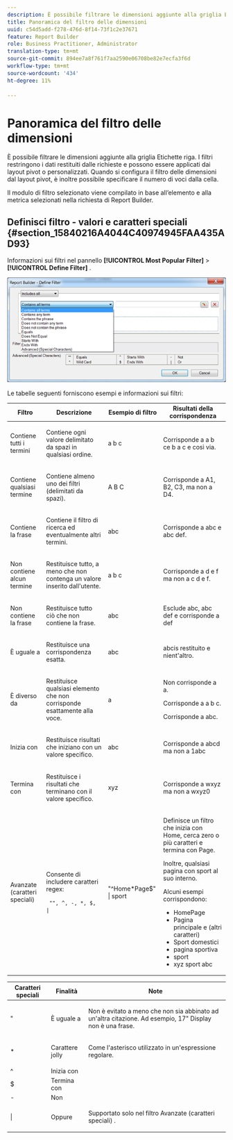 ```yaml
---
description: È possibile filtrare le dimensioni aggiunte alla griglia Etichette riga. I filtri restringono i dati restituiti dalle richieste e possono essere applicati dai layout pivot o personalizzati. Quando si configura il filtro delle dimensioni dal layout pivot, è inoltre possibile specificare il numero di voci dalla cella.
title: Panoramica del filtro delle dimensioni
uuid: c54d5add-f278-476d-8f14-73f1c2e37671
feature: Report Builder
role: Business Practitioner, Administrator
translation-type: tm+mt
source-git-commit: 894ee7a8f761f7aa2590e06708be82e7ecfa3f6d
workflow-type: tm+mt
source-wordcount: '434'
ht-degree: 11%

---
```



# Panoramica del filtro delle dimensioni

È possibile filtrare le dimensioni aggiunte alla griglia Etichette riga. I filtri restringono i dati restituiti dalle richieste e possono essere applicati dai layout pivot o personalizzati. Quando si configura il filtro delle dimensioni dal layout pivot, è inoltre possibile specificare il numero di voci dalla cella.

Il modulo di filtro selezionato viene compilato in base all’elemento e alla metrica selezionati nella richiesta di Report Builder.

## Definisci filtro - valori e caratteri speciali {#section_15840216A4044C40974945FAA435AD93}

Informazioni sui filtri nel pannello **[!UICONTROL Most Popular Filter]** > **[!UICONTROL Define Filter]** .

![](assets/define_filter.png)

Le tabelle seguenti forniscono esempi e informazioni sui filtri:

<table id="table_8AC3A26FF02143DBA949B30F2A46CF11"> 
 <thead> 
  <tr> 
   <th colname="col1" class="entry"> Filtro </th> 
   <th colname="col02" class="entry"> Descrizione </th> 
   <th colname="col2" class="entry"> Esempio di filtro </th> 
   <th colname="col3" class="entry"> Risultati della corrispondenza </th> 
  </tr> 
 </thead>
 <tbody> 
  <tr> 
   <td colname="col1"> <p>Contiene tutti i termini </p> </td> 
   <td colname="col02"> <p>Contiene ogni valore delimitato da spazi in qualsiasi ordine. </p> </td> 
   <td colname="col2"> <p>a b c </p> </td> 
   <td colname="col3"> <p>Corrisponde a <span class="term"> a b c</span>e <span class="term"> b a c</span> e così via. </p> </td> 
  </tr> 
  <tr> 
   <td colname="col1"> <p>Contiene qualsiasi termine </p> </td> 
   <td colname="col02"> <p>Contiene almeno uno dei filtri (delimitati da spazi). </p> </td> 
   <td colname="col2"> <p>A B C </p> </td> 
   <td colname="col3"> <p>Corrisponde a <span class="term"> A1</span>, <span class="term"> B2</span>, <span class="term"> C3</span>, ma non a <span class="term"> D4</span>. </p> </td> 
  </tr> 
  <tr> 
   <td colname="col1"> <p>Contiene la frase </p> </td> 
   <td colname="col02"> <p>Contiene il filtro di ricerca ed eventualmente altri termini. </p> </td> 
   <td colname="col2"> <p>abc </p> </td> 
   <td colname="col3"> <p>Corrisponde a <span class="term"> abc</span> e <span class="term"> abc def</span>. </p> </td> 
  </tr> 
  <tr> 
   <td colname="col1"> <p>Non contiene alcun termine </p> </td> 
   <td colname="col02"> <p>Restituisce tutto, a meno che non contenga un valore inserito dall'utente. </p> </td> 
   <td colname="col2"> <p>a b c </p> </td> 
   <td colname="col3"> <p>Corrisponde a <span class="term"> d e f</span> ma non a <span class="term"> c d e f</span>. </p> </td> 
  </tr> 
  <tr> 
   <td colname="col1"> <p>Non contiene la frase </p> </td> 
   <td colname="col02"> <p>Restituisce tutto ciò che non contiene la frase. </p> </td> 
   <td colname="col2"> <p>abc </p> </td> 
   <td colname="col3"> <p>Esclude <span class="term"> abc</span>, <span class="term"> abc def</span> e corrisponde a <span class="term"> def</span> </p> </td> 
  </tr> 
  <tr> 
   <td colname="col1"> <p>È uguale a </p> </td> 
   <td colname="col02"> <p>Restituisce una corrispondenza esatta. </p> </td> 
   <td colname="col2"> <p>abc </p> </td> 
   <td colname="col3"> <p> <span class="term"> </span> abcis restituito e nient'altro. </p> </td> 
  </tr> 
  <tr> 
   <td colname="col1"> <p>È diverso da </p> </td> 
   <td colname="col02"> <p>Restituisce qualsiasi elemento che non corrisponde esattamente alla voce. </p> </td> 
   <td colname="col2"> <p>a </p> </td> 
   <td colname="col3"> <p>Non corrisponde a <span class="term"> a</span>. </p> <p>Corrisponde a <span class="term"> a b c</span>. </p> <p>Corrisponde a <span class="term"> abc</span>. </p> </td> 
  </tr> 
  <tr> 
   <td colname="col1"> <p>Inizia con </p> </td> 
   <td colname="col02"> <p>Restituisce risultati che iniziano con un valore specifico. </p> </td> 
   <td colname="col2"> <p>abc </p> </td> 
   <td colname="col3"> <p>Corrisponde a <span class="term"> abcd</span> ma non a <span class="term"> 1abc</span> </p> </td> 
  </tr> 
  <tr> 
   <td colname="col1"> <p>Termina con </p> </td> 
   <td colname="col02"> <p>Restituisce i risultati che terminano con il valore specifico. </p> </td> 
   <td colname="col2"> <p>xyz </p> </td> 
   <td colname="col3"> <p>Corrisponde a <span class="term"> wxyz</span> ma non a <span class="term"> wxyz0</span> </p> </td> 
  </tr> 
  <tr> 
   <td colname="col1"> <p>Avanzate (caratteri speciali) </p> </td> 
   <td colname="col02"> <p>Consente di includere caratteri regex: </p> <p> <code> "", ^, -, *, $, | </code> </p> </td> 
   <td colname="col2"> <p>"^Home*Page$" | sport </p> </td> 
   <td colname="col3"> <p> Definisce un filtro che inizia con <span class="term"> Home</span>, cerca zero o più caratteri e termina con <span class="term"> Page</span>. </p> <p>Inoltre, qualsiasi pagina con <span class="term"> sport</span> al suo interno. </p> <p>Alcuni esempi corrispondono: </p> 
    <ul id="ul_72D76C5AFEAF405E8A0E4E3C604D10AE"> 
     <li id="li_4D490059B667450DA8A0103167C7B391">HomePage </li> 
     <li id="li_1351619156274092AEB2771D882AD357">Pagina principale e (altri caratteri) </li> 
     <li id="li_940EAA99A8CF49308E8471065EB317B1">Sport domestici </li> 
     <li id="li_50A895F14A454BE9BF06EE0F07F99B3B">pagina sportiva </li> 
     <li id="li_F3CE0D07941D4C2485D2DE0B73E00677">sport </li> 
     <li id="li_E84C15C061824A5D922D9900392F2996">xyz sport abc </li> 
    </ul> </td> 
  </tr> 
 </tbody> 
</table>

<table id="table_8BBB06C8860745DEA41B39673699DC0F"> 
 <thead> 
  <tr> 
   <th colname="col1" class="entry"> Caratteri speciali </th> 
   <th colname="col2" class="entry"> Finalità </th> 
   <th colname="col3" class="entry"> Note </th> 
  </tr> 
 </thead>
 <tbody> 
  <tr> 
   <td colname="col1"> " </td> 
   <td colname="col2"> È uguale a </td> 
   <td colname="col3"> <p>Non è evitato a meno che non sia abbinato ad un'altra citazione. Ad esempio, <span class="term"> 17" Display</span> non è una frase. </p> </td> 
  </tr> 
  <tr> 
   <td colname="col1"> * </td> 
   <td colname="col2"> Carattere jolly </td> 
   <td colname="col3"> <p>Come l'asterisco utilizzato in un'espressione regolare. </p> </td> 
  </tr> 
  <tr> 
   <td colname="col1"> ^ </td> 
   <td colname="col2"> Inizia con </td> 
   <td colname="col3"> </td> 
  </tr> 
  <tr> 
   <td colname="col1"> $ </td> 
   <td colname="col2"> Termina con </td> 
   <td colname="col3"> </td> 
  </tr> 
  <tr> 
   <td colname="col1"> - </td> 
   <td colname="col2"> Non </td> 
   <td colname="col3"> </td> 
  </tr> 
  <tr> 
   <td colname="col1"> | </td> 
   <td colname="col2"> Oppure </td> 
   <td colname="col3"> <p>Supportato solo nel filtro <span class="term"> Avanzate (caratteri speciali)</span> . </p> </td> 
  </tr> 
 </tbody> 
</table>
